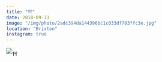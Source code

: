 ```yaml
---
title: "⛩"
date: 2018-09-13
image: "/img/photo/2adc394da144396bc1c033df703ffc3e.jpg"
location: "Brixton"
instagram: true
---
```


![⛩](/img/photo/2adc394da144396bc1c033df703ffc3e.jpg)

